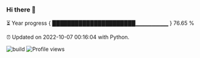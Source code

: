 ### Hi there 👋

⏳ Year progress  { ██████████████████████▁▁▁▁▁▁▁▁ } 76.65 %

⏰ Updated on 2022-10-07 00:16:04 with Python.

![build](https://github.com/shenxianpeng/year-progress/workflows/build/badge.svg) ![Profile views](https://gpvc.arturio.dev/shenxianpeng)